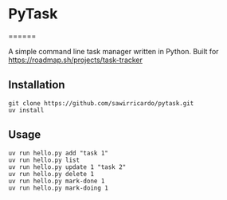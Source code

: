 # PyTask
======

A simple command line task manager written in Python.
Built for https://roadmap.sh/projects/task-tracker

## Installation

```
git clone https://github.com/sawirricardo/pytask.git
uv install
```

## Usage

```
uv run hello.py add "task 1"
uv run hello.py list
uv run hello.py update 1 "task 2"
uv run hello.py delete 1
uv run hello.py mark-done 1
uv run hello.py mark-doing 1
```